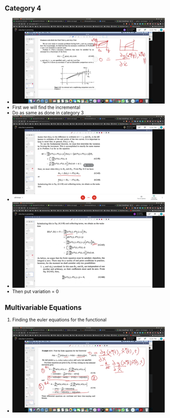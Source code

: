 ## Category 4 

- ![ct4](ct4.jpg)
- First we will find the incremental
- Do as same as done in category 3
- ![ct4-2](ct4-2.jpg)
- ![ct4-3](ct4-3.jpg)
- Then put variation = 0

## Multivariable Equations

1. Finding the euler equations for the functional
- ![q1](q1.jpg)
